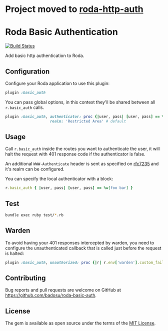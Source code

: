 # Project moved to [roda-http-auth](https://github.com/badosu/roda-http-auth)
# Roda Basic Authentication

[![Build Status](https://travis-ci.org/badosu/roda-basic-auth.png)](https://travis-ci.org/badosu/roda-basic-auth)

Add basic http authentication to Roda.

## Configuration

Configure your Roda application to use this plugin:

```ruby
plugin :basic_auth
```

You can pass global options, in this context they'll be shared between all
`r.basic_auth` calls.

```ruby
plugin :basic_auth, authenticator: proc {|user, pass| [user, pass] == %w[foo bar]},
                    realm: 'Restricted Area' # default
```

## Usage

Call `r.basic_auth` inside the routes you want to authenticate the user, it will halt
the request with 401 response code if the authenticator is false.

An additional `WWW-Authenticate` header is sent as specified on [rfc7235](https://tools.ietf.org/html/rfc7235#section-4.1) and it's realm can be configured.

You can specify the local authenticator with a block:

```ruby
r.basic_auth { |user, pass| [user, pass] == %w[foo bar] }
```

## Test

```sh
bundle exec ruby test/*.rb
```

## Warden

To avoid having your 401 responses intercepted by warden, you need to configure
the unauthenticated callback that is called just before the request is halted:

```ruby
plugin :basic_auth, unauthorized: proc {|r| r.env['warden'].custom_failure! }
```

## Contributing

Bug reports and pull requests are welcome on GitHub at https://github.com/badosu/roda-basic-auth.

## License

The gem is available as open source under the terms of the [MIT License](http://opensource.org/licenses/MIT).
